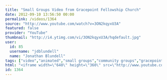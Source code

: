 ```yaml
---
title: "Small Groups Video from Gracepoint Fellowship Church"
date: 2012-09-10 13:56:50 00:00
permalink: /videos/1364
source: "http://www.youtube.com/watch?v=3ON2kqyxU3A"
featured: false
provider: "YouTube"
thumbnail: "http://i4.ytimg.com/vi/3ON2kqyxU3A/hqdefault.jpg"
user:
  id: 85
  username: "jdblundell"
  name: "Jonathan Blundell"
tags: ["video","animated","small groups","community groups","gracepoint fellowship"]
html: "<iframe width=\"640\" height=\"360\" src=\"http://www.youtube.com/embed/3ON2kqyxU3A?wmode=transparent&fs=1&feature=oembed\" frameborder=\"0\" allowfullscreen></iframe>"
id: 1364
---
```



